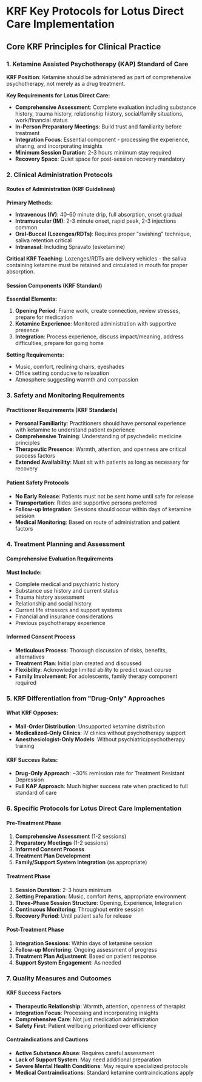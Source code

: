 # KRF Key Protocols for Lotus Direct Care Implementation

## Core KRF Principles for Clinical Practice

### 1. Ketamine Assisted Psychotherapy (KAP) Standard of Care
**KRF Position**: Ketamine should be administered as part of comprehensive psychotherapy, not merely as a drug treatment.

**Key Requirements for Lotus Direct Care:**
- **Comprehensive Assessment**: Complete evaluation including substance history, trauma history, relationship history, social/family situations, work/financial status
- **In-Person Preparatory Meetings**: Build trust and familiarity before treatment
- **Integration Focus**: Essential component - processing the experience, sharing, and incorporating insights
- **Minimum Session Duration**: 2-3 hours minimum stay required
- **Recovery Space**: Quiet space for post-session recovery mandatory

### 2. Clinical Administration Protocols

#### Routes of Administration (KRF Guidelines)
**Primary Methods:**
- **Intravenous (IV)**: 40-60 minute drip, full absorption, onset gradual
- **Intramuscular (IM)**: 2-3 minute onset, rapid peak, 2-3 injections common
- **Oral-Buccal (Lozenges/RDTs)**: Requires proper "swishing" technique, saliva retention critical
- **Intranasal**: Including Spravato (esketamine)

**Critical KRF Teaching**: Lozenges/RDTs are delivery vehicles - the saliva containing ketamine must be retained and circulated in mouth for proper absorption.

#### Session Components (KRF Standard)
**Essential Elements:**
1. **Opening Period**: Frame work, create connection, review stresses, prepare for medication
2. **Ketamine Experience**: Monitored administration with supportive presence
3. **Integration**: Process experience, discuss impact/meaning, address difficulties, prepare for going home

**Setting Requirements:**
- Music, comfort, reclining chairs, eyeshades
- Office setting conducive to relaxation
- Atmosphere suggesting warmth and compassion

### 3. Safety and Monitoring Requirements

#### Practitioner Requirements (KRF Standards)
- **Personal Familiarity**: Practitioners should have personal experience with ketamine to understand patient experience
- **Comprehensive Training**: Understanding of psychedelic medicine principles
- **Therapeutic Presence**: Warmth, attention, and openness are critical success factors
- **Extended Availability**: Must sit with patients as long as necessary for recovery

#### Patient Safety Protocols
- **No Early Release**: Patients must not be sent home until safe for release
- **Transportation**: Rides and supportive persons preferred
- **Follow-up Integration**: Sessions should occur within days of ketamine session
- **Medical Monitoring**: Based on route of administration and patient factors

### 4. Treatment Planning and Assessment

#### Comprehensive Evaluation Requirements
**Must Include:**
- Complete medical and psychiatric history
- Substance use history and current status
- Trauma history assessment
- Relationship and social history
- Current life stressors and support systems
- Financial and insurance considerations
- Previous psychotherapy experience

#### Informed Consent Process
- **Meticulous Process**: Thorough discussion of risks, benefits, alternatives
- **Treatment Plan**: Initial plan created and discussed
- **Flexibility**: Acknowledge limited ability to predict exact course
- **Family Involvement**: For adolescents, family therapy component required

### 5. KRF Differentiation from "Drug-Only" Approaches

#### What KRF Opposes:
- **Mail-Order Distribution**: Unsupported ketamine distribution
- **Medicalized-Only Clinics**: IV clinics without psychotherapy support
- **Anesthesiologist-Only Models**: Without psychiatric/psychotherapy training

#### KRF Success Rates:
- **Drug-Only Approach**: ~30% remission rate for Treatment Resistant Depression
- **Full KAP Approach**: Much higher success rate when practiced to full standard of care

### 6. Specific Protocols for Lotus Direct Care Implementation

#### Pre-Treatment Phase
1. **Comprehensive Assessment** (1-2 sessions)
2. **Preparatory Meetings** (1-2 sessions)
3. **Informed Consent Process**
4. **Treatment Plan Development**
5. **Family/Support System Integration** (as appropriate)

#### Treatment Phase
1. **Session Duration**: 2-3 hours minimum
2. **Setting Preparation**: Music, comfort items, appropriate environment
3. **Three-Phase Session Structure**: Opening, Experience, Integration
4. **Continuous Monitoring**: Throughout entire session
5. **Recovery Period**: Until patient safe for release

#### Post-Treatment Phase
1. **Integration Sessions**: Within days of ketamine session
2. **Follow-up Monitoring**: Ongoing assessment of progress
3. **Treatment Plan Adjustment**: Based on patient response
4. **Support System Engagement**: As needed

### 7. Quality Measures and Outcomes

#### KRF Success Factors
- **Therapeutic Relationship**: Warmth, attention, openness of therapist
- **Integration Focus**: Processing and incorporating insights
- **Comprehensive Care**: Not just medication administration
- **Safety First**: Patient wellbeing prioritized over efficiency

#### Contraindications and Cautions
- **Active Substance Abuse**: Requires careful assessment
- **Lack of Support System**: May need additional preparation
- **Severe Mental Health Conditions**: May require specialized protocols
- **Medical Contraindications**: Standard ketamine contraindications apply

